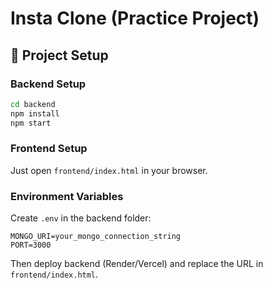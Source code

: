# Insta Clone (Practice Project)

## 🚀 Project Setup

### Backend Setup
```bash
cd backend
npm install
npm start
```

### Frontend Setup
Just open `frontend/index.html` in your browser.

### Environment Variables
Create `.env` in the backend folder:
```
MONGO_URI=your_mongo_connection_string
PORT=3000
```

Then deploy backend (Render/Vercel) and replace the URL in `frontend/index.html`.
